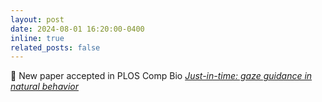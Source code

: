 ```yaml
---
layout: post
date: 2024-08-01 16:20:00-0400
inline: true
related_posts: false
---
```


:rotating_light: New paper accepted in PLOS Comp Bio _[Just-in-time: gaze guidance in natural  behavior](https://journals.plos.org/ploscompbiol/article?id=10.1371/journal.pcbi.1012529)_